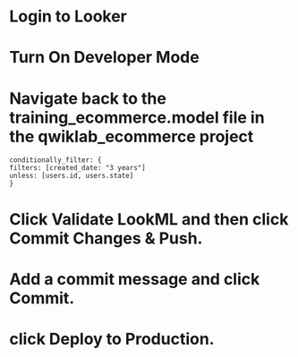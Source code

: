 # Login to Looker
# Turn On Developer Mode
# Navigate back to the training_ecommerce.model file in the qwiklab_ecommerce project

```
conditionally_filter: {
filters: [created_date: "3 years"]
unless: [users.id, users.state]
}
```

# Click Validate LookML and then click Commit Changes & Push.

# Add a commit message and click Commit.

# click Deploy to Production.
